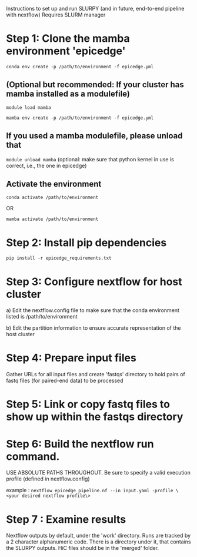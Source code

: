 Instructions to set up and run SLURPY (and in future, end-to-end pipeline with nextflow)
Requires SLURM manager

# Step 1: Clone the mamba environment 'epicedge'

`conda env create -p /path/to/environment -f epicedge.yml`

## (Optional but recommended: If your cluster has mamba installed as a modulefile)
`module load mamba` 

`mamba env create -p /path/to/environment -f epicedge.yml`



## If you used a mamba modulefile, please unload that

`module unload mamba` (optional: make sure that python kernel in use is correct, i.e., the 
one in epicedge)

## Activate the environment

`conda activate /path/to/environment`

OR

`mamba activate /path/to/environment` 

# Step 2: Install pip dependencies

`pip install -r epicedge_requirements.txt`

# Step 3: Configure nextflow for host cluster

a) Edit the nextflow.config file to make sure that the conda environment listed is 
   /path/to/environment

b) Edit the partition information to ensure accurate representation of the host cluster

# Step 4: Prepare input files 

Gather URLs for all input files and create 'fastqs' directory to hold pairs 
of fastq files (for paired-end data) to be processed 

# Step 5: Link or copy fastq files to show up within the fastqs directory

# Step 6: Build the nextflow run command. 

USE ABSOLUTE PATHS THROUGHOUT. Be sure to specify a valid execution profile (defined in nextflow.config)

example :
`nextflow epicedge_pipeline.nf --in input.yaml -profile \<your desired nextflow profile\>`

# Step 7 : Examine results

Nextflow outputs by default, under the 'work' directory. Runs are tracked by a 2 character 
alphanumeric code. There is a directory under it, that contains the SLURPY outputs.
HiC files should be in the 'merged' folder.